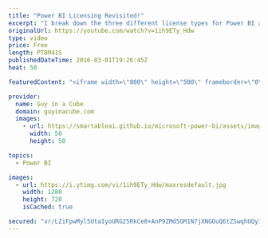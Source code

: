 ```yaml
---
title: "Power BI Licensing Revisited!"
excerpt: "I break down the three different license types for Power BI and show you how you can tell what you have!  SUBSCRIBE! https://www.youtube.com/channel/UCFp1vaKzpfvoGai0vE5VJ0w?sub_confirmation=1  LET'S CONNECT!  Blogs -- http://blogs.technet.com/powerbisupport -- http://blogs.msdn.com/psssql  Guy in a"
originalUrl: https://youtube.com/watch?v=1ih9ETy_Hdw
type: video
price: Free
length: PT8M41S
publishedDateTime: 2016-03-01T19:26:45Z
heat: 50

featuredContent: "<iframe width=\"800\" height=\"500\" frameborder=\"0\" src=\"https://www.youtube.com/embed/1ih9ETy_Hdw\" allow=\"accelerometer; autoplay; encrypted-media; gyroscope; picture-in-picture\" allowfullscreen></iframe>"

provider:
  name: Guy in a Cube
  domain: guyinacube.com
  images:
    - url: https://smartableai.github.io/microsoft-power-bi/assets/images/organizations/guyinacube.com-50x50.jpg
      width: 50
      height: 50

topics:
  - Power BI

images:
  - url: https://i.ytimg.com/vi/1ih9ETy_Hdw/maxresdefault.jpg
    width: 1280
    height: 720
    isCached: true

secured: "vr/LZiFpwMyl5UtaIyoURG25RkCe8+AnP9ZMd5GM1N7jXNGOuQ6tZSwqhUQyIGxdwumg5QXY1g3XXkbaU+LouRbBbDGvr0R5aY8/UlxKtCTKhum+YCQnO+rkI9ncIc4qaMfFkW0FyAMyTQxMGHhrlc1oE1+OYJu5/TG3pNuzB6ht5mYvyi9EBilA4iH4XIZPGAQR0+VcKsBT6OBqQRt/VtPgUH35NIZkgUzHmEUETNCRTPE7X111tOs7fNd5MfXw0o6N4ZksjNfsz3LdcvP8/maAWUjHTFbTEFK9FsnwTgi3xXYnE5LJTFG7IFpYhQVMWNnEOXLI4L5eHByOq2u6hYzypYIpTnuzKR/DzSj6viEWsvk91adHeJSZ89zOrBytIttxfGN1ifgw3+VyG1mOTg==;7fi3hszAkNd+pvNA7pvJJA=="
---
```


